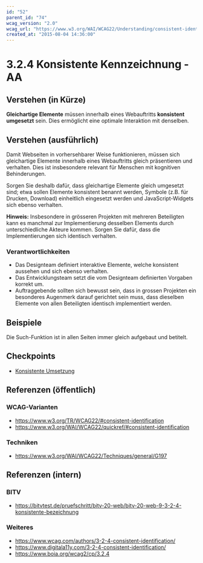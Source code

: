 ```yaml
---
id: "52"
parent_id: "74"
wcag_version: "2.0"
wcag_url: "https://www.w3.org/WAI/WCAG22/Understanding/consistent-identification.html"
created_at: "2015-08-04 14:36:00"
---
```


# 3.2.4 Konsistente Kennzeichnung - AA

## Verstehen (in Kürze)

**Gleichartige Elemente** müssen innerhalb eines Webauftritts **konsistent umgesetzt** sein. Dies ermöglicht eine optimale Interaktion mit denselben.

## Verstehen (ausführlich)

Damit Webseiten in vorhersehbarer Weise funktionieren, müssen sich gleichartige Elemente innerhalb eines Webauftritts gleich präsentieren und verhalten. Dies ist insbesondere relevant für Menschen mit kognitiven Behinderungen.

Sorgen Sie deshalb dafür, dass gleichartige Elemente gleich umgesetzt sind; etwa sollen Elemente konsistent benannt werden, Symbole (z.B. für Drucken, Download) einheitlich eingesetzt werden und JavaScript-Widgets sich ebenso verhalten.

**Hinweis:** Insbesondere in grösseren Projekten mit mehreren Beteiligten kann es manchmal zur Implementierung desselben Elements durch unterschiedliche Akteure kommen. Sorgen Sie dafür, dass die Implementierungen sich identisch verhalten.

### Verantwortlichkeiten

- Das Designteam definiert interaktive Elemente, welche konsistent aussehen und sich ebenso verhalten.
- Das Entwicklungsteam setzt die vom Designteam definierten Vorgaben korrekt um.
- Auftraggebende sollten sich bewusst sein, dass in grossen Projekten ein besonderes Augenmerk darauf gerichtet sein muss, dass dieselben Elemente von allen Beteiligten identisch implementiert werden.

## Beispiele

Die Such-Funktion ist in allen Seiten immer gleich aufgebaut und betitelt.

## Checkpoints

- [Konsistente Umsetzung](konsistente-umsetzung)

## Referenzen (öffentlich)

### WCAG-Varianten
- <https://www.w3.org/TR/WCAG22/#consistent-identification>
- <https://www.w3.org/WAI/WCAG22/quickref/#consistent-identification>

### Techniken
- <https://www.w3.org/WAI/WCAG22/Techniques/general/G197>

## Referenzen (intern)

### BITV
- <https://bitvtest.de/pruefschritt/bitv-20-web/bitv-20-web-9-3-2-4-konsistente-bezeichnung>

### Weiteres
- <https://www.wcag.com/authors/3-2-4-consistent-identification/>
- <https://www.digitala11y.com/3-2-4-consistent-identification/>
- <https://www.boia.org/wcag2/cp/3.2.4>